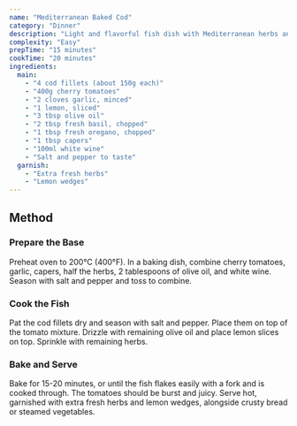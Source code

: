 ```yaml
---
name: "Mediterranean Baked Cod"
category: "Dinner"
description: "Light and flavorful fish dish with Mediterranean herbs and tomatoes"
complexity: "Easy"
prepTime: "15 minutes"
cookTime: "20 minutes"
ingredients:
  main:
    - "4 cod fillets (about 150g each)"
    - "400g cherry tomatoes"
    - "2 cloves garlic, minced"
    - "1 lemon, sliced"
    - "3 tbsp olive oil"
    - "2 tbsp fresh basil, chopped"
    - "1 tbsp fresh oregano, chopped"
    - "1 tbsp capers"
    - "100ml white wine"
    - "Salt and pepper to taste"
  garnish:
    - "Extra fresh herbs"
    - "Lemon wedges"
---
```


## Method

### Prepare the Base

Preheat oven to 200°C (400°F). In a baking dish, combine cherry tomatoes, garlic, capers, half the herbs, 2 tablespoons of olive oil, and white wine. Season with salt and pepper and toss to combine.

### Cook the Fish

Pat the cod fillets dry and season with salt and pepper. Place them on top of the tomato mixture. Drizzle with remaining olive oil and place lemon slices on top. Sprinkle with remaining herbs.

### Bake and Serve

Bake for 15-20 minutes, or until the fish flakes easily with a fork and is cooked through. The tomatoes should be burst and juicy. Serve hot, garnished with extra fresh herbs and lemon wedges, alongside crusty bread or steamed vegetables.